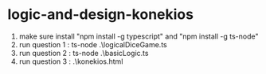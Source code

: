 ﻿# logic-and-design-konekios

1. make sure install "npm install -g typescript" and "npm install -g ts-node"
2. run question 1 : ts-node .\logicalDiceGame.ts
3. run question 2 : ts-node .\basicLogic.ts
4. run question 3 : .\konekios.html
